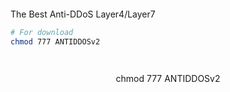 <p align="center">
<img src="">
</p>

<p>The Best Anti-DDoS Layer4/Layer7</p>

```sh
# For download
chmod 777 ANTIDDOSv2

```
```sh

```
```sh

```

<p align="center">
    chmod 777 ANTIDDOSv2
</p>
